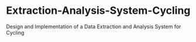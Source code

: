 # Extraction-Analysis-System-Cycling
Design and Implementation of a Data Extraction and Analysis System for Cycling
